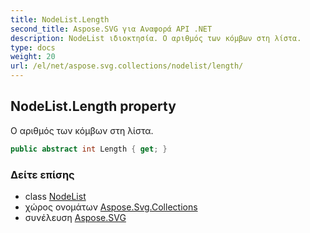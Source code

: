 ```yaml
---
title: NodeList.Length
second_title: Aspose.SVG για Αναφορά API .NET
description: NodeList ιδιοκτησία. Ο αριθμός των κόμβων στη λίστα.
type: docs
weight: 20
url: /el/net/aspose.svg.collections/nodelist/length/
---
```

## NodeList.Length property

Ο αριθμός των κόμβων στη λίστα.

```csharp
public abstract int Length { get; }
```

### Δείτε επίσης

* class [NodeList](../)
* χώρος ονομάτων [Aspose.Svg.Collections](../../nodelist/)
* συνέλευση [Aspose.SVG](../../../)


